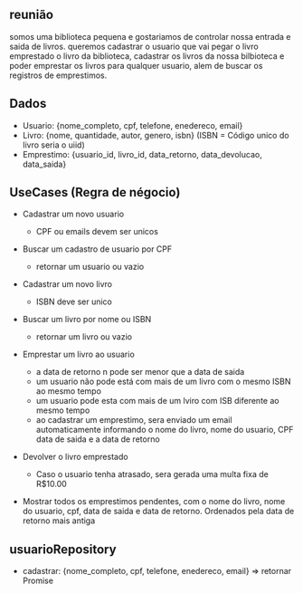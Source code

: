 ## reunião

somos uma biblioteca pequena e gostariamos de controlar nossa entrada e saida de livros. queremos cadastrar o usuario
que vai pegar o livro emprestado o livro da biblioteca, cadastrar os livros da nossa bilbioteca e poder emprestar os
livros para qualquer usuario, alem de buscar os registros de emprestimos.


## Dados

- Usuario: {nome_completo, cpf, telefone, enedereco, email}
- Livro: {nome, quantidade, autor, genero, isbn} (ISBN = Código unico do livro seria o uiid)
- Emprestimo: {usuario_id, livro_id, data_retorno, data_devolucao, data_saida}

## UseCases (Regra de négocio)

- Cadastrar um novo usuario
  - CPF ou emails devem ser unicos

- Buscar um cadastro de usuario por CPF
  - retornar um usuario ou vazio

- Cadastrar um novo livro
  - ISBN deve ser unico

- Buscar um livro por nome ou ISBN
  - retornar um livro ou vazio

- Emprestar um livro ao usuario
  - a data de retorno n pode ser menor que a data de saida
  - um usuario não pode está com mais de um livro com o mesmo ISBN ao mesmo tempo
  - um usuario pode esta com mais de um lviro com ISB diferente ao mesmo tempo
  - ao cadastrar um emprestimo, sera enviado um email automaticamente informando o nome do livro, nome do usuario, CPF
  data de saida e a data de retorno
  
- Devolver o livro emprestado
  - Caso o usuario tenha atrasado, sera gerada uma multa fixa de R$10.00

- Mostrar todos os emprestimos pendentes, com o nome do livro, nome do usuario, cpf, data de saida e data de retorno. Ordenados pela data de retorno mais antiga


## usuarioRepository
- cadastrar: {nome_completo, cpf, telefone, enedereco, email} => retornar Promise<void>
